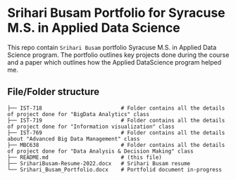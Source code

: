 # Srihari Busam Portfolio for Syracuse M.S. in Applied Data Science

This repo contain `Srihari Busam` portfolio  Syracuse M.S. in Applied Data Science program. The portfolio outlines key projects done during the course and a paper which outlines how the Applied DataScience program helped me.

## File/Folder structure

```
├── IST-718                         # Folder contains all the details of project done for "BigData Analytics" class
├── IST-719                         # Folder contains all the details of project done for "Information visualization" class
├── IST-769                         # Folder contains all the details about "Advanced Big Data Management" class 
├── MBC638                          # Folder contains all the details of project done for "Data Analysis & Decision Making" class
├── README.md                       # (this file)
├── SrihariBusam-Resume-2022.docx   # Srihari Busam resume
└── Srihari_Busam_Portfolio.docx    # Portfolid document in-progress
```